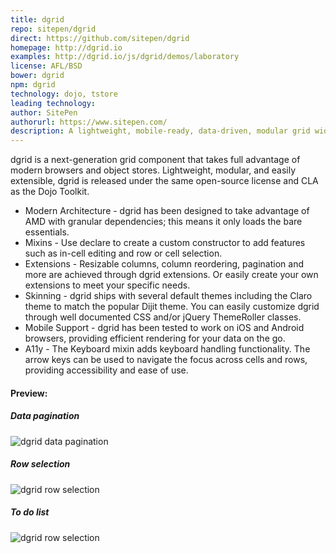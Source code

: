```yaml
---
title: dgrid
repo: sitepen/dgrid
direct: https://github.com/sitepen/dgrid
homepage: http://dgrid.io
examples: http://dgrid.io/js/dgrid/demos/laboratory
license: AFL/BSD
bower: dgrid
npm: dgrid
technology: dojo, tstore
leading technology:
author: SitePen
authorurl: https://www.sitepen.com/
description: A lightweight, mobile-ready, data-driven, modular grid widget.
---
```


dgrid is a next-generation grid component that takes full advantage of modern browsers and object stores. Lightweight, 
modular, and easily extensible, dgrid is released under the same open-source license and CLA as the Dojo Toolkit.

* Modern Architecture - dgrid has been designed to take advantage of AMD with granular dependencies; this means it only loads the bare essentials.
* Mixins - Use declare to create a custom constructor to add features such as in-cell editing and row or cell selection.
* Extensions - Resizable columns, column reordering, pagination and more are achieved through dgrid extensions. Or easily create your own extensions to meet your specific needs.
* Skinning - dgrid ships with several default themes including the Claro theme to match the popular Dijit theme. You can easily customize dgrid through well documented CSS and/or jQuery ThemeRoller classes.
* Mobile Support - dgrid has been tested to work on iOS and Android browsers, providing efficient rendering for your data on the go.
* A11y - The Keyboard mixin adds keyboard handling functionality. The arrow keys can be used to navigate the focus across cells and rows, providing accessibility and ease of use.

#### Preview:

##### Data pagination
![dgrid data pagination](/images/libraries/dgrid/dgrid-pagination-example.png "dgrid data pagination")

##### Row selection
![dgrid row selection](/images/libraries/dgrid/dgrid-selection-example.png "dgrid row selection")

##### To do list
![dgrid row selection](/images/libraries/dgrid/dgrid-general-view-to-do-list.png "dgrid row to do list")
